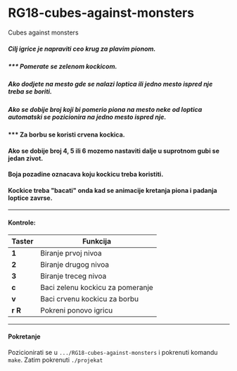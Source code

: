 # RG18-cubes-against-monsters
Cubes against monsters

##### Cilj igrice je napraviti ceo krug za plavim pionom. 
##### *** Pomerate se zelenom kockicom.
##### Ako dodjete na mesto gde se nalazi loptica ili jedno mesto ispred nje treba se boriti.
##### Ako se dobije broj koji bi pomerio piona na mesto neke od loptica automatski se pozicionira na jedno mesto ispred nje. 
#### *** Za borbu se koristi crvena kockica. 
#### Ako se dobije broj 4, 5 ili 6 mozemo nastaviti dalje u suprotnom gubi se jedan zivot.
#### Boja pozadine oznacava koju kockicu treba koristiti.
#### Kockice treba "bacati" onda kad se animacije kretanja piona i padanja loptice zavrse.
<hr>

#### Kontrole:

| Taster      | Funkcija |
| ----------- | ----------- |
| **1**       | Biranje prvoj nivoa       |
| **2**   | Biranje drugog nivoa        |
| **3**   | Biranje treceg nivoa        |
| **c**   | Baci zelenu kockicu za pomeranje      |
| **v**   | Baci crvenu kockicu za borbu        |
| **r** **R**   | Pokreni ponovo igricu        |


<hr>

#### Pokretanje
Pozicionirati se u ```.../RG18-cubes-against-monsters``` i pokrenuti komandu  ```make```. Zatim pokrenuti ```./projekat```
